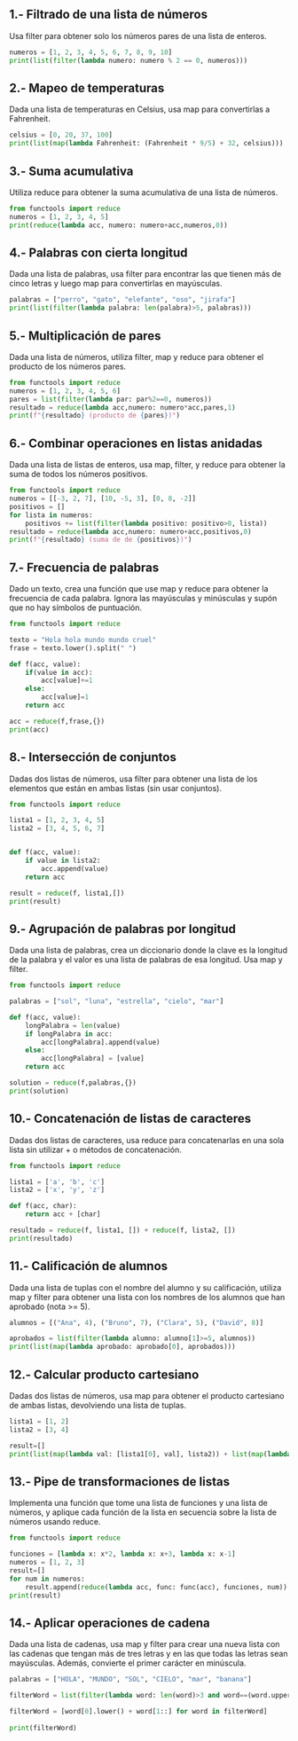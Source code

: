 ## **1.- Filtrado de una lista de números**
Usa filter para obtener solo los números pares de una lista de enteros.

```python
numeros = [1, 2, 3, 4, 5, 6, 7, 8, 9, 10]
print(list(filter(lambda numero: numero % 2 == 0, numeros)))
```

## **2.- Mapeo de temperaturas**
Dada una lista de temperaturas en Celsius, usa map para convertirlas a Fahrenheit.

```python
celsius = [0, 20, 37, 100]
print(list(map(lambda Fahrenheit: (Fahrenheit * 9/5) + 32, celsius)))
```

## **3.- Suma acumulativa**
Utiliza reduce para obtener la suma acumulativa de una lista de números.

```python
from functools import reduce
numeros = [1, 2, 3, 4, 5]
print(reduce(lambda acc, numero: numero+acc,numeros,0))
```

## **4.- Palabras con cierta longitud**
Dada una lista de palabras, usa filter para encontrar las que tienen más de cinco letras y luego map para convertirlas en mayúsculas.

```python
palabras = ["perro", "gato", "elefante", "oso", "jirafa"]
print(list(filter(lambda palabra: len(palabra)>5, palabras)))
```

## **5.- Multiplicación de pares**
Dada una lista de números, utiliza filter, map y reduce para obtener el producto de los números pares.

```python
from functools import reduce
numeros = [1, 2, 3, 4, 5, 6]
pares = list(filter(lambda par: par%2==0, numeros))
resultado = reduce(lambda acc,numero: numero*acc,pares,1)
print(f"{resultado} (producto de {pares})")
```

## **6.- Combinar operaciones en listas anidadas**
Dada una lista de listas de enteros, usa map, filter, y reduce para obtener la suma de todos los números positivos.

```python
from functools import reduce
numeros = [[-3, 2, 7], [10, -5, 3], [0, 8, -2]]
positivos = []
for lista in numeros:
    positivos += list(filter(lambda positivo: positivo>0, lista))
resultado = reduce(lambda acc,numero: numero+acc,positivos,0)
print(f"{resultado} (suma de de {positivos})")
```

## **7.- Frecuencia de palabras**
Dado un texto, crea una función que use map y reduce para obtener la frecuencia de cada palabra. Ignora las mayúsculas y minúsculas y supón que no hay símbolos de puntuación.

```python
from functools import reduce

texto = "Hola hola mundo mundo cruel"
frase = texto.lower().split(" ")

def f(acc, value):
    if(value in acc):
        acc[value]+=1
    else:
        acc[value]=1
    return acc

acc = reduce(f,frase,{})
print(acc)
```

## **8.- Intersección de conjuntos**
Dadas dos listas de números, usa filter para obtener una lista de los elementos que están en ambas listas (sin usar conjuntos).

```python
from functools import reduce

lista1 = [1, 2, 3, 4, 5]
lista2 = [3, 4, 5, 6, 7]


def f(acc, value):
    if value in lista2:
        acc.append(value)
    return acc

result = reduce(f, lista1,[])
print(result)
```

## **9.- Agrupación de palabras por longitud**
Dada una lista de palabras, crea un diccionario donde la clave es la longitud de la palabra y el valor es una lista de palabras de esa longitud. Usa map y filter.

```python
from functools import reduce

palabras = ["sol", "luna", "estrella", "cielo", "mar"]

def f(acc, value):
    longPalabra = len(value)
    if longPalabra in acc:
        acc[longPalabra].append(value)
    else:
        acc[longPalabra] = [value]
    return acc

solution = reduce(f,palabras,{})
print(solution)
```

## **10.- Concatenación de listas de caracteres**
Dadas dos listas de caracteres, usa reduce para concatenarlas en una sola lista sin utilizar + o métodos de concatenación.

```python
from functools import reduce

lista1 = ['a', 'b', 'c']
lista2 = ['x', 'y', 'z']

def f(acc, char):
    return acc + [char]

resultado = reduce(f, lista1, []) + reduce(f, lista2, [])
print(resultado)
```

## **11.- Calificación de alumnos**
Dada una lista de tuplas con el nombre del alumno y su calificación, utiliza map y filter para obtener una lista con los nombres de los alumnos que han aprobado (nota >= 5).

```python
alumnos = [("Ana", 4), ("Bruno", 7), ("Clara", 5), ("David", 8)]

aprobados = list(filter(lambda alumno: alumno[1]>=5, alumnos))
print(list(map(lambda aprobado: aprobado[0], aprobados)))
```

## **12.- Calcular producto cartesiano**
Dadas dos listas de números, usa map para obtener el producto cartesiano de ambas listas, devolviendo una lista de tuplas.

```python
lista1 = [1, 2]
lista2 = [3, 4]

result=[]
print(list(map(lambda val: [lista1[0], val], lista2)) + list(map(lambda val: [lista1[1], val], lista2)))
```

## **13.- Pipe de transformaciones de listas**
Implementa una función que tome una lista de funciones y una lista de números, y aplique cada función de la lista en secuencia sobre la lista de números usando reduce.

```python
from functools import reduce

funciones = [lambda x: x*2, lambda x: x+3, lambda x: x-1]
numeros = [1, 2, 3]
result=[]
for num in numeros:
    result.append(reduce(lambda acc, func: func(acc), funciones, num))
print(result)
```

## **14.- Aplicar operaciones de cadena**
Dada una lista de cadenas, usa map y filter para crear una nueva lista con las cadenas que tengan más de tres letras y en las que todas las letras sean mayúsculas. Además, convierte el primer carácter en minúscula.

```python
palabras = ["HOLA", "MUNDO", "SOL", "CIELO", "mar", "banana"]

filterWord = list(filter(lambda word: len(word)>3 and word==(word.upper()), palabras))

filterWord = [word[0].lower() + word[1::] for word in filterWord]
    
print(filterWord)
```
